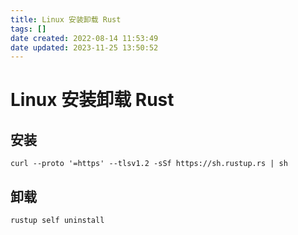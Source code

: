 ```yaml
---
title: Linux 安装卸载 Rust
tags: []
date created: 2022-08-14 11:53:49
date updated: 2023-11-25 13:50:52
---
```


# Linux 安装卸载 Rust

## 安装

```shell
curl --proto '=https' --tlsv1.2 -sSf https://sh.rustup.rs | sh
```

## 卸载

```shell
rustup self uninstall
```
